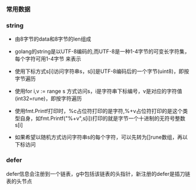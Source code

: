 ### 常用数据

### string

- 由8字节的data和8字节的len组成

- golang的string是以UTF-8编码的,而UTF-8是一种1-4字节的可变长字符集，每个字符可用1-4字节 来表示
- 使用下标方式s[i]访问字符串s，s[i]是UTF-8编码后的一个字节(uint8)，即按字节遍历
- 使用for i,v := range s 方式访问s，i是字符串下标编号，v是对应的字符值(int32=rune)，即按字符遍历
- 使用fmt.Printf打印时，%c占位符打印的是字符,%+v占位符打印的是这个类型自身，如fmt.Printf("%+v",s[i])打印的就是字节一个十进制的无符号整数s[i]
- 如果希望以随机方式访问字符串s的每个字符，可以先转为[]rune数组，再以下标访问

### defer

defer信息会注册到一个链表，g中包括该链表的头指针，新注册的defer是插刀链表的头节点